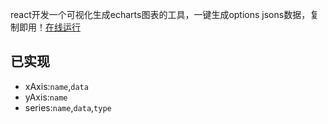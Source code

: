 react开发一个可视化生成echarts图表的工具，一键生成options jsons数据，复制即用！[在线运行](https://graphic-interface-chart.vercel.app/)

## 已实现

- xAxis:`name`,`data`
- yAxis:`name`
- series:`name`,`data`,`type`